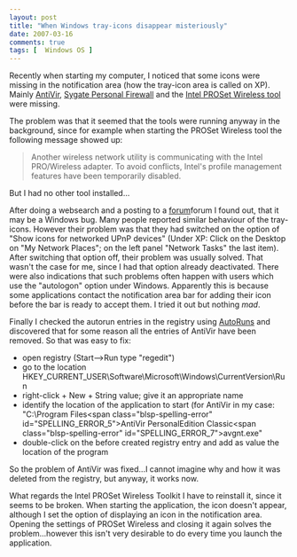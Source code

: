 ```yaml
---
layout: post
title: "When Windows tray-icons disappear misteriously"
date: 2007-03-16
comments: true
tags: [  Windows OS ]
---
```


Recently when starting my computer, I noticed that some icons were missing in the notification area (how the tray-icon area is called on XP). Mainly [AntiVir](http://www.avira.com/en/pages/index.php), [Sygate Personal Firewall](http://www.google.com/search?source=ig&hl=en&amp;q=sygate+personal+firewall&btnG=Google+Search) and the [Intel PROSet Wireless tool](http://www.intel.com/network/connectivity/products/wireless/proset/proset_software.htm) were missing. 

The problem was that it seemed that the tools were running anyway in the background, since for example when starting the PROSet Wireless tool the following message showed up:

> Another wireless network utility is communicating with the Intel PRO/Wireless adapter. To avoid conflicts, Intel's profile management features have been temporarily disabled.

But I had no other tool installed...

After doing a websearch and a posting to a [forum](http://www.hackerboard.de/thread.php?postid=221247#post221247)forum I found out, that it may be a Windows bug. Many people reported similar behaviour of the tray-icons. However their problem was that they had switched on the option of "Show icons for networked UPnP devices" (Under XP: Click on the Desktop on "My Network Places"; on the left panel "Network Tasks" the last item). After switching that option off, their problem was usually solved. That wasn't the case for me, since I had that option already deactivated. There were also indications that such problems often happen with users which use the "autologon" option under Windows. Apparently this is because some applications contact the notification area bar for adding their icon before the bar is ready to accept them. I tried it out but nothing *mad*.

Finally I checked the autorun entries in the registry using [AutoRuns](http://www2.blogger.com/www.microsoft.com/technet/sysinternals/utilities/autoruns.mspx) and discovered that for some reason all the entries of AntiVir have been removed. So that was easy to fix:

 - open registry (Start-->Run type "regedit")
 - go to the location HKEY_CURRENT_USER\Software\Microsoft\Windows\CurrentVersion</span>\Run
 - right-click + New + String value; give it an appropriate name
 - identify the location of the application to start (for AntiVir in my case: "C:\Program Files\<span class="blsp-spelling-error" id="SPELLING_ERROR_5">AntiVir</span> <span class="blsp-spelling-error" id="SPELLING_ERROR_6">PersonalEdition</span> Classic\<span class="blsp-spelling-error" id="SPELLING_ERROR_7">avgnt</span>.<span class="blsp-spelling-error" id="SPELLING_ERROR_8">exe</span>"
 - double-click on the before created registry entry and add as value the location of the program

So the problem of <span class="blsp-spelling-error" id="SPELLING_ERROR_9">AntiVir</span> was fixed...I cannot imagine why and how it was deleted from the registry, but anyway, it works now.

What regards the Intel PROSet Wireless Toolkit I have to reinstall it, since it seems to be broken. When starting the application, the icon doesn't appear, although I set the option of displaying an icon in the notification area. Opening the settings of PROSet Wireless and closing it again solves the problem...however this isn't very desirable to do every time you launch the application.